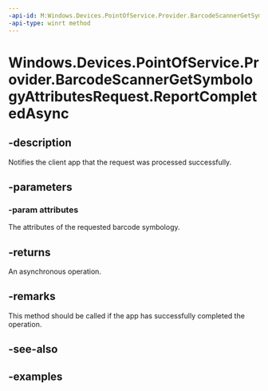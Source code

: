 ```yaml
---
-api-id: M:Windows.Devices.PointOfService.Provider.BarcodeScannerGetSymbologyAttributesRequest.ReportCompletedAsync(Windows.Devices.PointOfService.BarcodeSymbologyAttributes)
-api-type: winrt method
---
```


<!-- Method syntax.
public IAsyncAction BarcodeScannerGetSymbologyAttributesRequest.ReportCompletedAsync(BarcodeSymbologyAttributes attributes)
-->

# Windows.Devices.PointOfService.Provider.BarcodeScannerGetSymbologyAttributesRequest.ReportCompletedAsync

## -description
Notifies the client app that the request was processed successfully.

## -parameters
### -param attributes
The attributes of the requested barcode symbology.

## -returns
An asynchronous operation.

## -remarks
This method should be called if the app has successfully completed the operation.

## -see-also

## -examples

